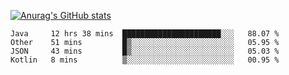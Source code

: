 [![Anurag's GitHub stats](https://github-readme-stats.vercel.app/api?username=sebasphere&count_private=true&theme=tokyonight)](https://github.com/anuraghazra/github-readme-stats)

<!--START_SECTION:waka-->
```text
Java     12 hrs 38 mins  ██████████████████████░░░   88.07 % 
Other    51 mins         █▒░░░░░░░░░░░░░░░░░░░░░░░   05.95 % 
JSON     43 mins         █▒░░░░░░░░░░░░░░░░░░░░░░░   05.03 % 
Kotlin   8 mins          ▒░░░░░░░░░░░░░░░░░░░░░░░░   00.95 % 
```
<!--END_SECTION:waka-->
